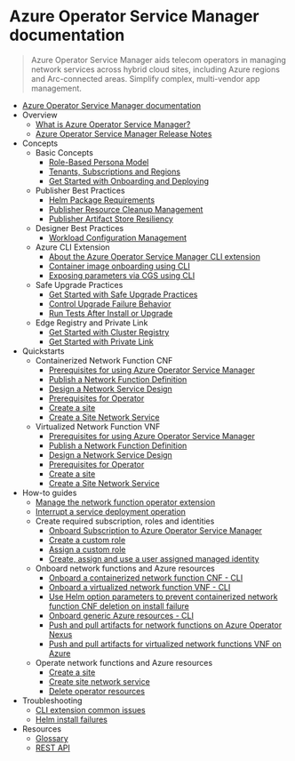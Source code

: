 # Azure Operator Service Manager documentation
> Azure Operator Service Manager aids telecom operators in managing network services across hybrid cloud sites, including Azure regions and Arc-connected areas. Simplify complex, multi-vendor app management.
  - [Azure Operator Service Manager documentation](https://learn.microsoft.com/en-us/azure/operator-service-manager/)
  - Overview
    - [What is Azure Operator Service Manager?](https://learn.microsoft.com/en-us/azure/operator-service-manager/azure-operator-service-manager-overview)
    - [Azure Operator Service Manager Release Notes](https://learn.microsoft.com/en-us/azure/operator-service-manager/release-notes)
  - Concepts
    - Basic Concepts
      - [Role-Based Persona Model](https://learn.microsoft.com/en-us/azure/operator-service-manager/roles-interfaces)
      - [Tenants, Subscriptions and Regions](https://learn.microsoft.com/en-us/azure/operator-service-manager/publisher-resource-preview-management)
      - [Get Started with Onboarding and Deploying](https://learn.microsoft.com/en-us/azure/operator-service-manager/best-practices-onboard-deploy)
    - Publisher Best Practices
      - [Helm Package Requirements](https://learn.microsoft.com/en-us/azure/operator-service-manager/helm-requirements)
      - [Publisher Resource Cleanup Management](https://learn.microsoft.com/en-us/azure/operator-service-manager/resource-cleanup-management)
      - [Publisher Artifact Store Resiliency](https://learn.microsoft.com/en-us/azure/operator-service-manager/publisher-artifact-store-resiliency)
    - Designer Best Practices
      - [Workload Configuration Management](https://learn.microsoft.com/en-us/azure/operator-service-manager/configuration-guide)
    - Azure CLI Extension
      - [About the Azure Operator Service Manager CLI extension](https://learn.microsoft.com/en-us/azure/operator-service-manager/concepts-about-azure-operator-service-manager-cli)
      - [Container image onboarding using CLI](https://learn.microsoft.com/en-us/azure/operator-service-manager/concepts-cli-containerized-network-function-image-upload)
      - [Exposing parameters via CGS using CLI](https://learn.microsoft.com/en-us/azure/operator-service-manager/concepts-expose-parameters-configuration-group-schema)
    - Safe Upgrade Practices
      - [Get Started with Safe Upgrade Practices](https://learn.microsoft.com/en-us/azure/operator-service-manager/safe-upgrade-practices)
      - [Control Upgrade Failure Behavior](https://learn.microsoft.com/en-us/azure/operator-service-manager/safe-upgrades-nf-level-rollback)
      - [Run Tests After Install or Upgrade](https://learn.microsoft.com/en-us/azure/operator-service-manager/safe-upgrades-helm-test)
    - Edge Registry and Private Link
      - [Get Started with Cluster Registry](https://learn.microsoft.com/en-us/azure/operator-service-manager/get-started-with-cluster-registry)
      - [Get Started with Private Link](https://learn.microsoft.com/en-us/azure/operator-service-manager/get-started-with-private-link)
  - Quickstarts
    - Containerized Network Function CNF
      - [Prerequisites for using Azure Operator Service Manager](https://learn.microsoft.com/en-us/azure/operator-service-manager/quickstart-containerized-network-function-prerequisites)
      - [Publish a Network Function Definition](https://learn.microsoft.com/en-us/azure/operator-service-manager/quickstart-publish-containerized-network-function-definition)
      - [Design a Network Service Design](https://learn.microsoft.com/en-us/azure/operator-service-manager/quickstart-containerized-network-function-network-design)
      - [Prerequisites for Operator](https://learn.microsoft.com/en-us/azure/operator-service-manager/quickstart-containerized-network-function-operator)
      - [Create a site](https://learn.microsoft.com/en-us/azure/operator-service-manager/quickstart-containerized-network-function-create-site)
      - [Create a Site Network Service](https://learn.microsoft.com/en-us/azure/operator-service-manager/quickstart-containerized-network-function-create-site-network-service)
    - Virtualized Network Function VNF
      - [Prerequisites for using Azure Operator Service Manager](https://learn.microsoft.com/en-us/azure/operator-service-manager/quickstart-virtualized-network-function-prerequisites)
      - [Publish a Network Function Definition](https://learn.microsoft.com/en-us/azure/operator-service-manager/quickstart-publish-virtualized-network-function-definition)
      - [Design a Network Service Design](https://learn.microsoft.com/en-us/azure/operator-service-manager/quickstart-virtualized-network-function-network-design)
      - [Prerequisites for Operator](https://learn.microsoft.com/en-us/azure/operator-service-manager/quickstart-virtualized-network-function-operator)
      - [Create a site](https://learn.microsoft.com/en-us/azure/operator-service-manager/quickstart-virtualized-network-function-create-site)
      - [Create a Site Network Service](https://learn.microsoft.com/en-us/azure/operator-service-manager/quickstart-virtualized-network-function-create-site-network-service)
  - How-to guides
    - [Manage the network function operator extension](https://learn.microsoft.com/en-us/azure/operator-service-manager/manage-network-function-operator)
    - [Interrupt a service deployment operation](https://learn.microsoft.com/en-us/azure/operator-service-manager/how-to-cancel-service-deployments)
    - Create required subscription, roles and identities
      - [Onboard Subscription to Azure Operator Service Manager](https://learn.microsoft.com/en-us/azure/operator-service-manager/quickstart-onboard-subscription-azure-operator-service-manager)
      - [Create a custom role](https://learn.microsoft.com/en-us/azure/operator-service-manager/how-to-create-custom-role)
      - [Assign a custom role](https://learn.microsoft.com/en-us/azure/operator-service-manager/how-to-assign-custom-role)
      - [Create, assign and use a user assigned managed identity](https://learn.microsoft.com/en-us/azure/operator-service-manager/how-to-create-user-assigned-managed-identity)
    - Onboard network functions and Azure resources
      - [Onboard a containerized network function CNF - CLI](https://learn.microsoft.com/en-us/azure/operator-service-manager/how-to-onboard-containerized-network-function-cli)
      - [Onboard a virtualized network function VNF - CLI](https://learn.microsoft.com/en-us/azure/operator-service-manager/how-to-onboard-virtualized-network-function-cli)
      - [Use Helm option parameters to prevent containerized network function CNF deletion on install failure](https://learn.microsoft.com/en-us/azure/operator-service-manager/how-to-use-helm-option-parameters)
      - [Onboard generic Azure resources - CLI](https://learn.microsoft.com/en-us/azure/operator-service-manager/how-to-onboard-azure-resource-manager-resources-cli)
      - [Push and pull artifacts for network functions on Azure Operator Nexus](https://learn.microsoft.com/en-us/azure/operator-service-manager/how-to-manage-artifacts-nexus)
      - [Push and pull artifacts for virtualized network functions VNF on Azure](https://learn.microsoft.com/en-us/azure/operator-service-manager/how-to-manage-artifacts-virtualized-network-function-cloud)
    - Operate network functions and Azure resources
      - [Create a site](https://learn.microsoft.com/en-us/azure/operator-service-manager/how-to-create-site)
      - [Create site network service](https://learn.microsoft.com/en-us/azure/operator-service-manager/how-to-create-site-network-service)
      - [Delete operator resources](https://learn.microsoft.com/en-us/azure/operator-service-manager/how-to-delete-operator-resources)
  - Troubleshooting
    - [CLI extension common issues](https://learn.microsoft.com/en-us/azure/operator-service-manager/troubleshoot-cli-common-issues)
    - [Helm install failures](https://learn.microsoft.com/en-us/azure/operator-service-manager/troubleshoot-helm-install-failures)
  - Resources
    - [Glossary](https://learn.microsoft.com/en-us/azure/operator-service-manager/glossary)
    - [REST API](https://learn.microsoft.com/rest/api/hybridnetwork)
